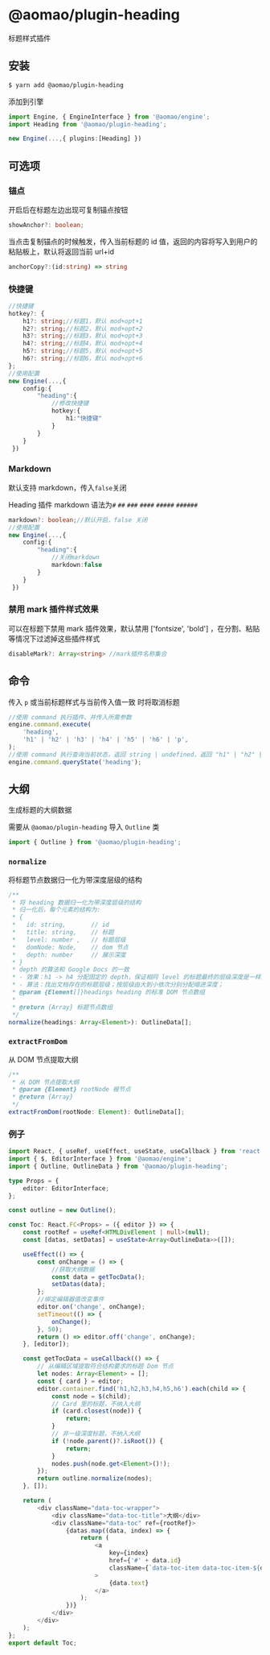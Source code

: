 # @aomao/plugin-heading

标题样式插件

## 安装

```bash
$ yarn add @aomao/plugin-heading
```

添加到引擎

```ts
import Engine, { EngineInterface } from '@aomao/engine';
import Heading from '@aomao/plugin-heading';

new Engine(...,{ plugins:[Heading] })
```

## 可选项

### 锚点

开启后在标题左边出现可复制锚点按钮

```ts
showAnchor?: boolean;
```

当点击复制锚点的时候触发，传入当前标题的 id 值，返回的内容将写入到用户的粘贴板上，默认将返回当前 url+id

```ts
anchorCopy?:(id:string) => string
```

### 快捷键

```ts
//快捷键
hotkey?: {
    h1?: string;//标题1，默认 mod+opt+1
    h2?: string;//标题2，默认 mod+opt+2
    h3?: string;//标题3，默认 mod+opt+3
    h4?: string;//标题4，默认 mod+opt+4
    h5?: string;//标题5，默认 mod+opt+5
    h6?: string;//标题6，默认 mod+opt+6
};
//使用配置
new Engine(...,{
    config:{
        "heading":{
            //修改快捷键
            hotkey:{
                h1:"快捷键"
            }
        }
    }
 })
```

### Markdown

默认支持 markdown，传入`false`关闭

Heading 插件 markdown 语法为`#` `##` `###` `####` `#####` `######`

```ts
markdown?: boolean;//默认开启，false 关闭
//使用配置
new Engine(...,{
    config:{
        "heading":{
            //关闭markdown
            markdown:false
        }
    }
 })
```

### 禁用 mark 插件样式效果

可以在标题下禁用 mark 插件效果，默认禁用 ['fontsize', 'bold'] ，在分割、粘贴等情况下过滤掉这些插件样式

```ts
disableMark?: Array<string> //mark插件名称集合
```

## 命令

传入 `p` 或当前标题样式与当前传入值一致 时将取消标题

```ts
//使用 command 执行插件、并传入所需参数
engine.command.execute(
	'heading',
	'h1' | 'h2' | 'h3' | 'h4' | 'h5' | 'h6' | 'p',
);
//使用 command 执行查询当前状态，返回 string | undefined，返回 "h1" | "h2" | "h3" | "h4" | "h5" | "h6" | "p"
engine.command.queryState('heading');
```

## 大纲

生成标题的大纲数据

需要从 `@aomao/plugin-heading` 导入 `Outline` 类

```ts
import { Outline } from '@aomao/plugin-heading';
```

### `normalize`

将标题节点数据归一化为带深度层级的结构

```ts
/**
 * 将 heading 数据归一化为带深度层级的结构
 * 归一化后，每个元素的结构为:
 * {
 *   id: string,       // id
 *   title: string,    // 标题
 *   level: number ,   // 标题层级
 *   domNode: Node,    // dom 节点
 *   depth: number     // 展示深度
 * }
 * depth 的算法和 Google Docs 的一致
 * - 效果：h1 -> h4 分配固定的 depth，保证相同 level 的标题最终的层级深度是一样的
 * - 算法：找出文档存在的标题层级；按层级由大到小依次分别分配缩进深度；
 * @param {Element[]}headings heading 的标准 DOM 节点数组
 *
 * @return {Array} 标题节点数组
 */
normalize(headings: Array<Element>): OutlineData[];
```

### `extractFromDom`

从 DOM 节点提取大纲

```ts
/**
 * 从 DOM 节点提取大纲
 * @param {Element} rootNode 根节点
 * @return {Array}
 */
extractFromDom(rootNode: Element): OutlineData[];
```

### 例子

```ts
import React, { useRef, useEffect, useState, useCallback } from 'react';
import { $, EditorInterface } from '@aomao/engine';
import { Outline, OutlineData } from '@aomao/plugin-heading';

type Props = {
	editor: EditorInterface;
};

const outline = new Outline();

const Toc: React.FC<Props> = ({ editor }) => {
	const rootRef = useRef<HTMLDivElement | null>(null);
	const [datas, setDatas] = useState<Array<OutlineData>>([]);

	useEffect(() => {
		const onChange = () => {
			//获取大纲数据
			const data = getTocData();
			setDatas(data);
		};
		//绑定编辑器值改变事件
		editor.on('change', onChange);
		setTimeout(() => {
			onChange();
		}, 50);
		return () => editor.off('change', onChange);
	}, [editor]);

	const getTocData = useCallback(() => {
		// 从编辑区域提取符合结构要求的标题 Dom 节点
		let nodes: Array<Element> = [];
		const { card } = editor;
		editor.container.find('h1,h2,h3,h4,h5,h6').each(child => {
			const node = $(child);
			// Card 里的标题，不纳入大纲
			if (card.closest(node)) {
				return;
			}
			// 非一级深度标题，不纳入大纲
			if (!node.parent()?.isRoot()) {
				return;
			}
			nodes.push(node.get<Element>()!);
		});
		return outline.normalize(nodes);
	}, []);

	return (
		<div className="data-toc-wrapper">
			<div className="data-toc-title">大纲</div>
			<div className="data-toc" ref={rootRef}>
				{datas.map((data, index) => {
					return (
						<a
							key={index}
							href={'#' + data.id}
							className={`data-toc-item data-toc-item-${data.depth}`}
						>
							{data.text}
						</a>
					);
				})}
			</div>
		</div>
	);
};
export default Toc;
```
